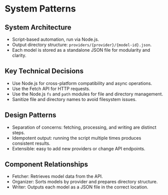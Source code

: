 # System Patterns

## System Architecture
- Script-based automation, run via Node.js.
- Output directory structure: `providers/{provider}/{model-id}.json`.
- Each model is stored as a standalone JSON file for modularity and clarity.

## Key Technical Decisions
- Use Node.js for cross-platform compatibility and async operations.
- Use the Fetch API for HTTP requests.
- Use the Node.js `fs` and `path` modules for file and directory management.
- Sanitize file and directory names to avoid filesystem issues.

## Design Patterns
- Separation of concerns: fetching, processing, and writing are distinct steps.
- Idempotent output: running the script multiple times produces consistent results.
- Extensible: easy to add new providers or change API endpoints.

## Component Relationships
- Fetcher: Retrieves model data from the API.
- Organizer: Sorts models by provider and prepares directory structure.
- Writer: Outputs each model as a JSON file in the correct location. 